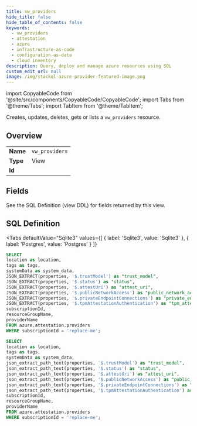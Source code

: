 ```yaml
--- 
title: vw_providers
hide_title: false
hide_table_of_contents: false
keywords:
  - vw_providers
  - attestation
  - azure
  - infrastructure-as-code
  - configuration-as-data
  - cloud inventory
description: Query, deploy and manage azure resources using SQL
custom_edit_url: null
image: /img/stackql-azure-provider-featured-image.png
---
```


import CopyableCode from '@site/src/components/CopyableCode/CopyableCode';
import Tabs from '@theme/Tabs';
import TabItem from '@theme/TabItem';

Creates, updates, deletes, gets or lists a <code>vw_providers</code> resource.

## Overview
<table><tbody>
<tr><td><b>Name</b></td><td><code>vw_providers</code></td></tr>
<tr><td><b>Type</b></td><td>View</td></tr>
<tr><td><b>Id</b></td><td><CopyableCode code="azure.attestation.vw_providers" /></td></tr>
</tbody></table>

## Fields

See the SQL Definition (view DDL) for fields returned by this view.

## SQL Definition

<Tabs
defaultValue="Sqlite3"
values={[
{ label: 'Sqlite3', value: 'Sqlite3' },
{ label: 'Postgres', value: 'Postgres' }
]}
>
<TabItem value="Sqlite3">

```sql
SELECT
location as location,
tags as tags,
systemData as system_data,
JSON_EXTRACT(properties, '$.trustModel') as "trust_model",
JSON_EXTRACT(properties, '$.status') as "status",
JSON_EXTRACT(properties, '$.attestUri') as "attest_uri",
JSON_EXTRACT(properties, '$.publicNetworkAccess') as "public_network_access",
JSON_EXTRACT(properties, '$.privateEndpointConnections') as "private_endpoint_connections",
JSON_EXTRACT(properties, '$.tpmAttestationAuthentication') as "tpm_attestation_authentication",
subscriptionId,
resourceGroupName,
providerName
FROM azure.attestation.providers
WHERE subscriptionId = 'replace-me';
```

</TabItem>
<TabItem value="Postgres">

```sql
SELECT
location as location,
tags as tags,
systemData as system_data,
json_extract_path_text(properties, '$.trustModel') as "trust_model",
json_extract_path_text(properties, '$.status') as "status",
json_extract_path_text(properties, '$.attestUri') as "attest_uri",
json_extract_path_text(properties, '$.publicNetworkAccess') as "public_network_access",
json_extract_path_text(properties, '$.privateEndpointConnections') as "private_endpoint_connections",
json_extract_path_text(properties, '$.tpmAttestationAuthentication') as "tpm_attestation_authentication",
subscriptionId,
resourceGroupName,
providerName
FROM azure.attestation.providers
WHERE subscriptionId = 'replace-me';
```

</TabItem>
</Tabs>
